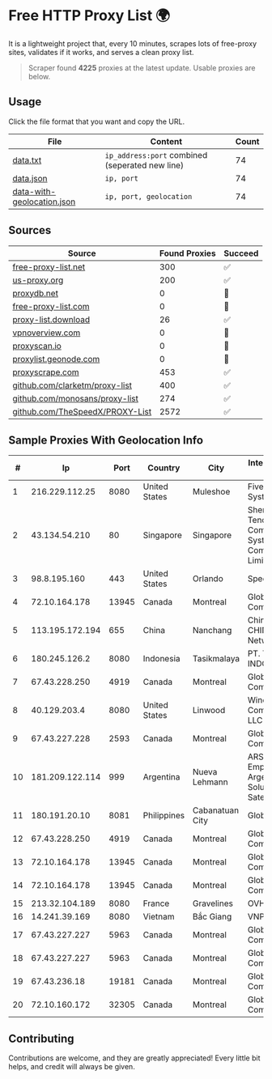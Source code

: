 
# Free HTTP Proxy List 🌍

It is a lightweight project that, every 10 minutes, scrapes lots of free-proxy sites, validates if it works, and serves a clean proxy list.


> Scraper found **4225** proxies at the latest update. Usable proxies are below.

## Usage

Click the file format that you want and copy the URL.


|File|Content|Count|
|----|-------|-----|
|[data.txt](https://raw.githubusercontent.com/themiralay/Proxy-List-World/master/data.txt)|`ip_address:port` combined (seperated new line)|74|
|[data.json](https://raw.githubusercontent.com/themiralay/Proxy-List-World/master/data.json)|`ip, port`|74|
|[data-with-geolocation.json](https://raw.githubusercontent.com/themiralay/Proxy-List-World/master/data-with-geolocation.json)|`ip, port, geolocation`|74|

## Sources

|Source|Found Proxies|Succeed|
|------|-------------|-------|
|[free-proxy-list.net](https://free-proxy-list.net)|300|✅|
|[us-proxy.org](https://www.us-proxy.org)|200|✅|
|[proxydb.net](http://proxydb.net)|0|🚫|
|[free-proxy-list.com](https://free-proxy-list.com/?page=&port=&type%5B%5D=http&type%5B%5D=https&up_time=0&search=Search)|0|🚫|
|[proxy-list.download](https://www.proxy-list.download/HTTP)|26|✅|
|[vpnoverview.com](https://vpnoverview.com/privacy/anonymous-browsing/free-proxy-servers)|0|🚫|
|[proxyscan.io](https://www.proxyscan.io)|0|🚫|
|[proxylist.geonode.com](https://proxylist.geonode.com/api/proxy-list?limit=300&page=1&sort_by=lastChecked&sort_type=desc&protocols=http,https)|0|🚫|
|[proxyscrape.com](https://api.proxyscrape.com/v2/?request=displayproxies&protocol=http&timeout=10000&country=all&ssl=all&anonymity=all)|453|✅|
|[github.com/clarketm/proxy-list](https://raw.githubusercontent.com/clarketm/proxy-list/master/proxy-list-raw.txt)|400|✅|
|[github.com/monosans/proxy-list](https://raw.githubusercontent.com/monosans/proxy-list/main/proxies/http.txt)|274|✅|
|[github.com/TheSpeedX/PROXY-List](https://raw.githubusercontent.com/TheSpeedX/PROXY-List/master/http.txt)|2572|✅|


## Sample Proxies With Geolocation Info

|#|Ip|Port|Country|City|Internet Service Provider|
|-|--|----|-------|----|-------------------------|
|1|216.229.112.25|8080|United States|Muleshoe|Five Area Systems, LLC|
|2|43.134.54.210|80|Singapore|Singapore|Shenzhen Tencent Computer Systems Company Limited|
|3|98.8.195.160|443|United States|Orlando|Spectrum|
|4|72.10.164.178|13945|Canada|Montreal|GloboTech Communications|
|5|113.195.172.194|655|China|Nanchang|China Unicom CHINA169 Network|
|6|180.245.126.2|8080|Indonesia|Tasikmalaya|PT. TELKOM INDONESIA|
|7|67.43.228.250|4919|Canada|Montreal|GloboTech Communications|
|8|40.129.203.4|8080|United States|Linwood|Windstream Communications LLC|
|9|67.43.227.228|2593|Canada|Montreal|GloboTech Communications|
|10|181.209.122.114|999|Argentina|Nueva Lehmann|ARSAT - Empresa Argentina de Soluciones Satelitales S.A|
|11|180.191.20.10|8081|Philippines|Cabanatuan City|Globe Telecom|
|12|67.43.228.250|4919|Canada|Montreal|GloboTech Communications|
|13|72.10.164.178|13945|Canada|Montreal|GloboTech Communications|
|14|72.10.164.178|13945|Canada|Montreal|GloboTech Communications|
|15|213.32.104.189|8080|France|Gravelines|OVH SAS|
|16|14.241.39.169|8080|Vietnam|Bắc Giang|VNPT|
|17|67.43.227.227|5963|Canada|Montreal|GloboTech Communications|
|18|67.43.227.227|5963|Canada|Montreal|GloboTech Communications|
|19|67.43.236.18|19181|Canada|Montreal|GloboTech Communications|
|20|72.10.160.172|32305|Canada|Montreal|GloboTech Communications|



## Contributing

Contributions are welcome, and they are greatly appreciated! Every
little bit helps, and credit will always be given.

